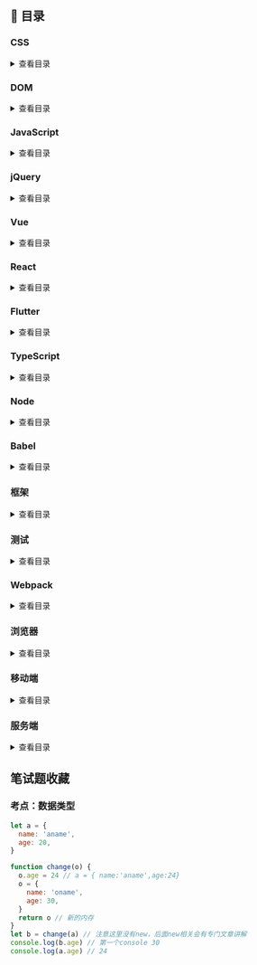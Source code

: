 ## :blue_book: 目录

### CSS

<details>
<summary>查看目录</summary>

  </details>

### DOM

<details>
<summary>查看目录</summary>

</details>

### JavaScript

<details>
<summary>查看目录</summary>

-

\*

-

与内存泄漏

</details>

### jQuery

<details>
<summary>查看目录</summary>

- 手写插件

</details>

### Vue

<details>
<summary>查看目录</summary>

</details>

### React

<details>
<summary>查看目录</summary>

</details>

### Flutter

<details>
<summary>查看目录</summary>

- [列表组件中的](#列表组件中的`key`)

</details>

### TypeScript

<details>
<summary>查看目录</summary>
- 谈你对 TypeScript 的理解？

- 比较一下 TypeScript 和 JavaScript，在什么情况下你觉得需要 TypeScript ?

</details>

### Node

<details>
<summary>查看目录</summary>

</details>

### Babel

<details>
<summary>查看目录</summary>

-

</details>

### 框架

<details>
<summary>查看目录</summary>

- React 和 Vue 的区别？
- 能对比一下 Create React App 和 Vue CLI 吗？
- 了解 MVC / MVP / MVVM 的区别吗？
  </details>

### 测试

<details>
<summary>查看目录</summary>

- 平常开发的过程中有写过单元测试或者 e2e 测试么？
- 自动化测试主要是做什么？

</details>

### Webpack

<details>
<summary>查看目录</summary>

</details>

### 浏览器

<details>
<summary>查看目录</summary>

- 常见的浏览器内核
- 常见的兼容性问题
- 重绘与回流
- 本地存储 cookie 与 token
- 了解 SameSite 属性吗
- 如何实现浏览器内多个标签页之间的通信?

</details>

### 移动端

<details>
<summary>查看目录</summary>

- 触摸事件

- 移动端的兼容问题

- 移动端 300ms 延迟

- 移动端 rem

- 移动端 1px

</details>

###

### 服务端

<details>
<summary>查看目录</summary>

</details>

## 笔试题收藏

### 考点：数据类型

```js
let a = {
  name: 'aname',
  age: 20,
}

function change(o) {
  o.age = 24 // a = { name:'aname',age:24}
  o = {
    name: 'oname',
    age: 30,
  }
  return o // 新的内存
}
let b = change(a) // 注意这里没有new，后面new相关会有专门文章讲解
console.log(b.age) // 第一个console 30
console.log(a.age) // 24
```
